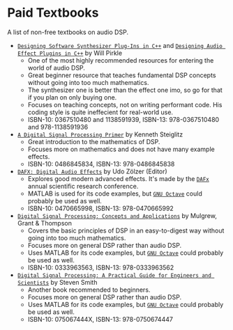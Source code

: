 # Paid Textbooks

A list of non-free textbooks on audio DSP.

- [`Designing Software Synthesizer Plug-Ins in C++`] and [`Designing Audio Effect Plugins in C++`] by Will Pirkle
  - One of the most highly recommended resources for entering the world of audio DSP.
  - Great beginner resource that teaches fundamental DSP concepts without going into too much mathematics.
  - The synthesizer one is better than the effect one imo, so go for that if you plan on only buying one.
  - Focuses on teaching concepts, not on writing performant code. His coding style is quite ineffecient for real-world use.
  - ISBN-10: 0367510480 and 1138591939, ISBN-13: 978-0367510480 and 978-1138591936
- [`A Digital Signal Processing Primer`] by Kenneth Steiglitz
  - Great introduction to the mathematics of DSP.
  - Focuses more on mathematics and does not have many example effects.
  - ISBN-10: 0486845834, ISBN-13: 978-0486845838
- [`DAFX: Digital Audio Effects`] by Udo Zölzer (Editor)
  - Explores good modern advanced effects. It's made by the [`DAFx`] annual scientific research conference.
  - MATLAB is used for its code examples, but [`GNU Octave`] could probably be used as well.
  - ISBN-10: 0470665998, ISBN-13: 978-0470665992
- [`Digital Signal Processing: Concepts and Applications`] by Mulgrew, Grant & Thompson
  - Covers the basic principles of DSP in an easy-to-digest way without going into too much mathematics.
  - Focuses more on general DSP rather than audio DSP.
  - Uses MATLAB for its code examples, but [`GNU Octave`] could probably be used as well.
  - ISBN-10: 0333963563, ISBN-13: 978-0333963562
- [`Digital Signal Processing: A Practical Guide for Engineers and Scientists`] by Steven Smith
  - Another book recommended to beginners.
  - Focuses more on general DSP rather than audio DSP.
  - Uses MATLAB for its code examples, but [`GNU Octave`] could probably be used as well.
  - ISBN-10: 075067444X, ISBN-13: 978-0750674447

[`Designing Software Synthesizer Plug-Ins in C++`]: https://www.amazon.com/Designing-Software-Synthesizer-Plug-Ins-Audio/dp/0367510480
[`Designing Audio Effect Plugins in C++`]: https://www.amazon.com/Designing-Audio-Effect-Plugins-C/dp/1138591939
[`A Digital Signal Processing Primer`]: https://www.amazon.com/Digital-Signal-Processing-Primer-Applications/dp/0486845834
[`DAFX: Digital Audio Effects`]: https://www.amazon.com/DAFX-Digital-Effects-Udo-Z%C3%B6lzer/dp/0470665998
[`DAFx`]: http://www.dafx.de/
[`GNU Octave`]: https://www.gnu.org/software/octave/index
[`Digital Signal Processing: Concepts and Applications`]: https://www.amazon.com/Digital-Signal-Processing-Concepts-Applications/dp/0333963563
[`Digital Signal Processing: A Practical Guide for Engineers and Scientists`]: https://www.amazon.com/Digital-Signal-Processing-Practical-Scientists/dp/075067444X
